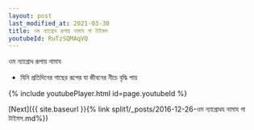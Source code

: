 ```yaml
---
layout: post
last_modified_at: 2021-03-30
title: ওম ন্যাগ্রোধ রূপায় নামায গা টাইমস
youtubeId: RuTzSQMAqVQ
---
```

 
 
 ওম ন্যাগ্রোধ রূপায় নামায  
 
 -  যিনি প্রতিদিনের গাছের রূপের যা জীবনের নীচে বৃদ্ধি পায় 
 
  
 
  
 
 
 
 
 
 


{% include youtubePlayer.html id=page.youtubeId %}
 
[Next]({{ site.baseurl }}{% link  split1/_posts/2016-12-26-ওম ন্যাগ্রোধয নামায গা টাইমস.md%})
 
